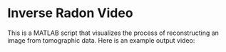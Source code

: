 # Inverse Radon Video

This is a MATLAB script that visualizes the process of reconstructing an image from tomographic data. Here is an example output video:

